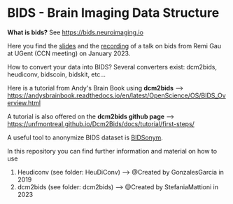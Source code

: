 # BIDS - Brain Imaging Data Structure 

**What is bids?** See https://bids.neuroimaging.io

Here you find the [slides](https://docs.google.com/presentation/d/1112GFfZgLcbMD3hrEZmxbJ0KnnUbRtT2Q3vWXuRktnA/edit?usp=sharing) and the [recording](https://ugentbe-my.sharepoint.com/:v:/g/personal/vincent_hoofs_ugent_be/EdmA_YqCoBVHusd-uUY5pqEBHrymGtDwoQob-ke9bL8JVg?e=YbjVN5) of a talk on bids from Remi Gau at UGent (CCN meeting) on January 2023.

How to convert your data into BIDS?
Several converters exist: dcm2bids, heudiconv, bidscoin, bidskit, etc...

Here is a tutorial from Andy's Brain Book using **dcm2bids** --> https://andysbrainbook.readthedocs.io/en/latest/OpenScience/OS/BIDS_Overview.html

A tutorial is also offered on the **dcm2bids github page** --> https://unfmontreal.github.io/Dcm2Bids/docs/tutorial/first-steps/ 

A useful tool to anonymize BIDS dataset is [BIDSonym](https://peerherholz.github.io/BIDSonym/).

In this repository you can find further information and material on how to use
1. Heudiconv (see folder: HeuDiConv) --> @Created by GonzalesGarcia in 2019
2. dcm2bids (see folder: dcm2bids) --> @Created by StefaniaMattioni in 2023





